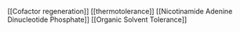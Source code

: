 [[Cofactor regeneration]]
[[thermotolerance]]
[[Nicotinamide Adenine Dinucleotide Phosphate]]
[[Organic Solvent Tolerance]]

